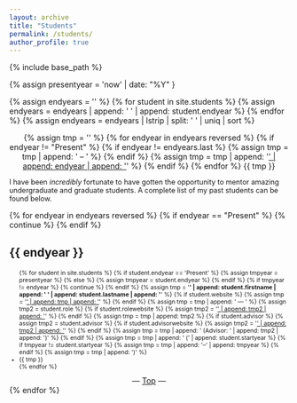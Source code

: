 ```yaml
---
layout: archive
title: "Students"
permalink: /students/
author_profile: true
---
```


{% include base_path %}

{% assign presentyear = 'now' | date: "%Y" }

{% assign endyears = '' %}
{% for student in site.students %}
  {% assign endyears = endyears | append: ' ' | append: student.endyear %}
{% endfor %}
{% assign endyears = endyears | lstrip | split: ' ' | uniq | sort %}

<center>
{% assign tmp = '' %}
{% for endyear in endyears reversed %}
  {% if endyear != "Present" %}
    {% if endyear != endyears.last %}
      {% assign tmp = tmp | append: ' – ' %}
    {% endif %}
    {% assign tmp = tmp | append: '<a href="#' | append: endyear | append: '">' | append: endyear | append: '</a>' %}
  {% endif %}
{% endfor %}
{{ tmp }}
</center>

<p style="font-size:0.9em">I have been <i>incredibly</i> fortunate to have gotten the opportunity to mentor amazing undergraduate and graduate students. A complete list of my past students can be found below.</p>

{% for endyear in endyears reversed %}
  {% if endyear == "Present" %}
    {% continue %}
  {% endif %}
  <h2 id="{{ endyear }}">{{ endyear }}</h2>
  <ul style="font-size:0.75em">{% for student in site.students %}
    {% if student.endyear == 'Present' %}
      {% assign tmpyear = presentyear %}
    {% else %}
      {% assign tmpyear = student.endyear %}
    {% endif %}
    {% if tmpyear != endyear %}
      {% continue %}
    {% endif %}
    {% assign tmp = '<b>' | append: student.firstname | append: ' ' | append: student.lastname | append: '</b>' %}
    {% if student.website %}
      {% assign tmp = '<a href="' | append: student.website | append: '" target="_blank">' | append: tmp | append: '</a>' %}
    {% endif %}
    {% assign tmp = tmp | append: ' — ' %}
    {% assign tmp2 = student.role %}
    {% if student.rolewebsite %}
      {% assign tmp2 = '<a href="' | append: student.rolewebsite | append: '" target="_blank">' | append: tmp2 | append: '</a>' %}
    {% endif %}
    {% assign tmp = tmp | append: tmp2 %}
    {% if student.advisor %}
      {% assign tmp2 = student.advisor %}
      {% if student.advisorwebsite %}
        {% assign tmp2 = '<a href="' | append: student.advisorwebsite | append: '" target="_blank">' | append: tmp2 | append: '</a>' %}
      {% endif %}
      {% assign tmp = tmp | append: ' (Advisor: ' | append: tmp2 | append: ')' %}
    {% endif %}
    {% assign tmp = tmp | append: ' (' | append: student.startyear %}
    {% if tmpyear != student.startyear %}
      {% assign tmp = tmp | append: '–' | append: tmpyear %}
    {% endif %}
    {% assign tmp = tmp | append: ')' %}
    <li>{{ tmp }}</li>
  {% endfor %}</ul>
  <center>— <a href="#top">Top</a> —</center>
{% endfor %}

